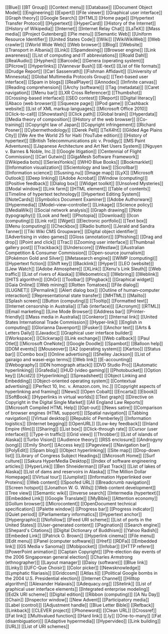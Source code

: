 [[Blue]]
[[BT Group]]
[[Context menu]]
[[Database]]
[[Document Object Model]]
[[Engineering]]
[[Expert]]
[[File viewer]]
[[Graphical user interface]]
[[Graph theory]]
[[Google Search]]
[[HTML]]
[[Home page]]
[[Hypertext Transfer Protocol]]
[[Hypertext]]
[[HyperCard]]
[[History of the Internet]]
[[History of Wikipedia]]
[[Internet]]
[[Internet Relay Chat]]
[[LaTeX]]
[[Mass media]]
[[Project Gutenberg]]
[[Pie menu]]
[[Semantic Web]]
[[Uniform Resource Identifier]]
[[United States Code]]
[[Wiki]]
[[WikiWikiWeb]]
[[Web crawler]]
[[World Wide Web]]
[[Web browser]]
[[Blog]]
[[Website]]
[[Transport in Albania]]
[[Link]]
[[Spamdexing]]
[[Browser engine]]
[[Link awareness]]
[[List of computing and IT abbreviations]]
[[Roald Dahl]]
[[RealAudio]]
[[Hyphen]]
[[Barcode]]
[[Genera (operating system)]]
[[Pilcrow]]
[[Hyperlinks]]
[[Vannevar Bush]]
[[E-text]]
[[List of file formats]]
[[Drudge Report]]
[[Carl Sassenrath]]
[[Fishman Affidavit]]
[[University of Minnesota]]
[[Global Multimedia Protocols Group]]
[[Text-based user interface]]
[[Spam in blogs]]
[[RealPlayer]]
[[Annodex]]
[[Infinite canvas]]
[[Reading comprehension]]
[[Archy (software)]]
[[Tag (metadata)]]
[[Caret navigation]]
[[Menu bar]]
[[LXR Cross Referencer]]
[[Thumbshot]]
[[Crossing-based interface]]
[[SEO contest]]
[[Report]]
[[Digital literacy]]
[[Abaco (web browser)]]
[[Squeeze page]]
[[IPod game]]
[[Cashback website]]
[[List of XML markup languages]]
[[Microsoft Office 2010]]
[[Click-to-call]]
[[Showstash]]
[[Click path]]
[[Global brain]]
[[Hyperdata]]
[[Media theory of composition]]
[[History of the web browser]]
[[Co-training]]
[[Copyright law of Japan]]
[[Copyright infringement]]
[[Richard Posner]]
[[Cybermethodology]]
[[Derek Pell]]
[[TeX4ht]]
[[Gilded Age Plains City]]
[[We Are the World 25 for Haiti (YouTube edition)]]
[[History of hypertext]]
[[British Telecommunications plc v. Prodigy]]
[[MS Paint Adventures]]
[[Japanese Architecture and Art Net Users System]]
[[Nguyen v. Barnes & Noble, Inc.]]
[[Google litigation]]
[[Centennial of Flight Commission]]
[[Carl Gutwin]]
[[GigaMesh Software Framework]]
[[Wikipedia bots]]
[[SeriesYonkis]]
[[WHO Blue Books]]
[[Bookmarklet]]
[[Information visualization]]
[[Scientology and law]]
[[Scrollbar]]
[[Information science]]
[[Susning.nu]]
[[Image map]]
[[LyX]]
[[Microsoft Outlook]]
[[Deep linking]]
[[Adobe Acrobat]]
[[Window (computing)]]
[[Positive feedback]]
[[Dialog box]]
[[Widget toolkit]]
[[Unsolved Mysteries]]
[[Modal window]]
[[Link farm]]
[[HTML element]]
[[Table of contents]]
[[Timeline of hypertext technology]]
[[Hypertext Editing System]]
[[NoteCards]]
[[Symbolics Document Examiner]]
[[Adobe Authorware]]
[[Hypermedia]]
[[Model–view–controller]]
[[Linkage]]
[[Science policy]]
[[MediaWiki]]
[[Social network analysis]]
[[Graph drawing]]
[[Note (typography)]]
[[Look and feel]]
[[Photopia]]
[[Download]]
[[Icon (computing)]]
[[Link rot]]
[[Wget]]
[[Electronic portfolio]]
[[Text box]]
[[Menu (computing)]]
[[Checkbox]]
[[Radio button]]
[[Jerald and Sandra Tanner]]
[[Tiki Wiki CMS Groupware]]
[[Digital object identifier]]
[[Advertising in video games]]
[[Gloss (annotation)]]
[[Phishing]]
[[Drag and drop]]
[[Point and click]]
[[Trac]]
[[Zooming user interface]]
[[Thumbnail gallery post]]
[[Trackback]]
[[Underscore]]
[[Westlaw]]
[[Australian Competition & Consumer Commission]]
[[Open-source journalism]]
[[Pokémon Gold and Silver]]
[[Metasearch engine]]
[[WIMP (computing)]]
[[Hypertext fiction]]
[[Shift key]]
[[Backlink]]
[[Hyper]]
[[LEO (website)]]
[[Jew Watch]]
[[Adobe Atmosphere]]
[[XLink]]
[[Xenu's Link Sleuth]]
[[Web traffic]]
[[List of rivers of Alaska]]
[[Webometrics]]
[[Webring]]
[[Weblink]]
[[HITS algorithm]]
[[OhGr]]
[[Toolbar]]
[[Pingback]]
[[Graphical widget]]
[[Gaia Online]]
[[Web mining]]
[[Rotten Tomatoes]]
[[File dialog]]
[[LUGNET]]
[[Permalink]]
[[Alert dialog box]]
[[Outline of human–computer interaction]]
[[Representational state transfer]]
[[MHTML]]
[[Mailto]]
[[Splash screen]]
[[Button (computing)]]
[[Tooltip]]
[[Formatted text]]
[[Internet censorship in Australia]]
[[Tab (interface)]]
[[Acronym]]
[[RTML]]
[[Email marketing]]
[[Line Mode Browser]]
[[Address bar]]
[[Printer-friendly]]
[[Mass media in Australia]]
[[Conkeror]]
[[Internal link]]
[[United States International Trade Commission]]
[[Hyper-link]]
[[English in computing]]
[[Glorianna Davenport]]
[[Fusker]]
[[Anchor text]]
[[Arts & Letters Daily]]
[[Javadoc]]
[[Graphical user interface builder]]
[[Workspace]]
[[Clickwrap]]
[[Link exchange]]
[[Web callback]]
[[Paul Otlet]]
[[Microsoft OneNote]]
[[Google Doodle]]
[[Spambot]]
[[Balloon help]]
[[DOM events]]
[[Mouseover]]
[[A2 (operating system)]]
[[Kartoo]]
[[Status bar]]
[[Combo box]]
[[Online advertising]]
[[Shelley Jackson]]
[[List of gairaigo and wasei-eigo terms]]
[[Web link]]
[[E-accounting]]
[[Webography]]
[[IDN homograph attack]]
[[DVD Studio Pro]]
[[Automatic hyperlinking]]
[[Grafedia]]
[[HUD (video gaming)]]
[[Photobucket]]
[[Option key]]
[[Acid2]]
[[Hyperlinking]]
[[Spreadsheet]]
[[Object Linking and Embedding]]
[[Object-oriented operating system]]
[[Contextual advertising]]
[[Perfect 10, Inc. v. Amazon.com, Inc.]]
[[Copyright aspects of hyperlinking and framing]]
[[News]]
[[Open Cobalt]]
[[Encarta]]
[[Ebook]]
[[SoftBook]]
[[Hyperlinks in virtual worlds]]
[[Text graph]]
[[Directive on Copyright in the Digital Single Market]]
[[All England Law Reports]]
[[Microsoft Compiled HTML Help]]
[[Opt-out]]
[[News satire]]
[[Comparison of browser engines (HTML support)]]
[[Spatial navigation]]
[[Tabbing navigation]]
[[Virtual desktop]]
[[Republic of Pemberley]]
[[Information logistics]]
[[Internet begging]]
[[OpenURL]]
[[Low-key feedback]]
[[Inland Empire (film)]]
[[Sharing]]
[[List box]]
[[Click-through rate]]
[[Cursor (user interface)]]
[[Type-in traffic]]
[[Grid view]]
[[Throbber]]
[[List of islands of Alaska]]
[[Turbo Vision]]
[[Audience theory]]
[[RSS enclosure]]
[[Androgyny (song)]]
[[Emily Short]]
[[Access key]]
[[Pageview]]
[[Navigation bar]]
[[PolyEdit]]
[[Spam blog]]
[[Object hyperlinking]]
[[Site map]]
[[Drop-down list]]
[[Library of Congress Subject Headings]]
[[Microsoft Home]]
[[Surf culture]]
[[Sakura HyperMedia Desktop]]
[[Index of software engineering articles]]
[[HyperLink]]
[[Ben Shneiderman]]
[[Fast Track]]
[[List of lakes of Alaska]]
[[List of dams and reservoirs in Alaska]]
[[The Million Dollar Homepage]]
[[Virtual tour]]
[[Jumplist]]
[[Information Hyperlinked over Proteins]]
[[Web content]]
[[Spoofed URL]]
[[Breadcrumb navigation]]
[[Screen hotspot]]
[[Jonathon W. G. Wills]]
[[Web content development]]
[[Tree view]]
[[Semantic wiki]]
[[Inverse search]]
[[Intermedia (hypertext)]]
[[Embedded Link]]
[[Google Translate]]
[[MyBible]]
[[Attention economy]]
[[Gollum browser]]
[[Microcontent]]
[[OpenDocument technical specification]]
[[Palette window]]
[[Progress bar]]
[[Progress indicator]]
[[Quiet period]]
[[Parliamentary informatics]]
[[Hypertext anchor]]
[[Hypergraphic]]
[[Nofollow]]
[[Feed URI scheme]]
[[List of ports in the United States]]
[[User-generated content]]
[[Pagination]]
[[Search engine]]
[[Shepard's Citations]]
[[Digital Dictionary of Buddhism]]
[[Yahoo Radish]]
[[Embeded Link]]
[[Patrick O. Brown]]
[[Hyperlink cinema]]
[[File menu]]
[[Edit menu]]
[[Panel (computer software)]]
[[Href]]
[[RDFa]]
[[Embedded link]]
[[GS Media v Sanoma]]
[[Mobipocket]]
[[Infobar]]
[[HTTP referer]]
[[PowerPoint animation]]
[[Captain Copyright]]
[[Pre-election day events of the 2006 Singaporean general election]]
[[Charles Armstrong (ethnographer)]]
[[Layout manager]]
[[Daisy (software)]]
[[Blue link]]
[[Linky]]
[[UFC-Que Choisir]]
[[Color picker]]
[[Newsknowledge]]
[[Lymphatic filariasis]]
[[Gridcosm]]
[[Atlas.ti]]
[[Political Google bombs in the 2004 U.S. Presidential election]]
[[Internet Channel]]
[[Hilltop algorithm]]
[[Alexander Halavais]]
[[Adequacy.org]]
[[Sitelink]]
[[List of graphical user interface elements]]
[[Integrated enterprise modeling]]
[[Ed2k URI scheme]]
[[Digital edition]]
[[Ribbon (computing)]]
[[A Nu Day]]
[[Chain]]
[[Inspector window]]
[[New Advent]]
[[Participatory media]]
[[Label (control)]]
[[Adjustment handle]]
[[Blue Letter Bible]]
[[Refback]]
[[Linkback]]
[[CLEVER project]]
[[Phoneword]]
[[Clean URL]]
[[Crossref]]
[[Fat link]]
[[Multivalued function]]
[[Hard link]]
[[.ly]]
[[One-to-many]]
[[Fat (disambiguation)]]
[[Adaptive hypermedia]]
[[Hypervideo]]
[[Link building]]
[[URL]]
[[List of URI schemes]]
